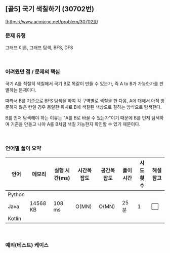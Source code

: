## [골5] 국기 색칠하기 (30702번)

[https://www.acmicpc.net/problem/30702]()

### 문제 유형

그래프 이론, 그래프 탐색, BFS, DFS

<br>

### 어려웠던 점 / 문제의 핵심

국기 A를 적절히 색칠해서 국기 B로 똑같이 만들 수 있는가, 즉 A to B가 가능한가를 판별하는 문제이다.

따라서 B를 기준으로 BFS 탐색을 하여 각 구역별로 색칠을 한 다음, A에 대해서 아직 방문하지 않은 칸일 경우 동일한 위치로 B에 색칠된 색상으로 칠하는 방식으로 탐색한다.

B를 먼저 탐색해야 하는 이유는 "A를 B로 바꿀 수 있는가"이기 때문에 B를 먼저 탐색하여 기준을 만들고 나야 A를 B처럼 색칠 가능한지 확인할 수 있기 때문이다.

<br>

### 언어별 풀이 요약

| 언어   | 메모리   | 실행 시간(ms) | 시간복잡도 | 공간복잡도 | 풀이 시간 | 시도 횟수 | 해설 참고            |
| ------ | -------- | ------------- | ---------- | ---------- | --------- | --------- | -------------------- |
| Python |          |               |            |            |           |           |                      |
| Java   | 14568 KB | 108 ms        | O(MN)      | O(MN)      | 25분      | 1         | :white_large_square: |
| Kotlin |          |               |            |            |           |           |                      |

<br>

### 예외(테스트) 케이스

```
```

